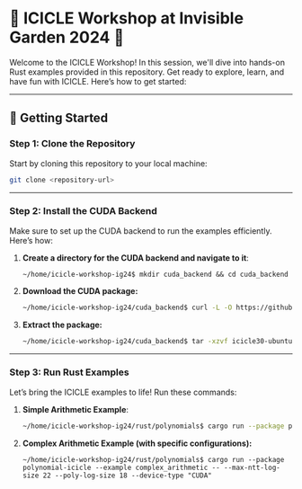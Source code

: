 

# 🌲 ICICLE Workshop at Invisible Garden 2024 🌲

Welcome to the ICICLE Workshop! In this session, we'll dive into hands-on Rust examples provided in this repository. Get ready to explore, learn, and have fun with ICICLE. Here’s how to get started:

---

## 🚀 Getting Started

### Step 1: Clone the Repository
Start by cloning this repository to your local machine:

```bash
git clone <repository-url>
```

---

### Step 2: Install the CUDA Backend
Make sure to set up the CUDA backend to run the examples efficiently. Here’s how:

1. **Create a directory for the CUDA backend and navigate to it**:
   ```shell
   ~/home/icicle-workshop-ig24$ mkdir cuda_backend && cd cuda_backend
   ```
2. **Download the CUDA package:**
   ```bash
   ~/home/icicle-workshop-ig24/cuda_backend$ curl -L -O https://github.com/ingonyama-zk/icicle/releases/download/v3.0.0/icicle30-ubuntu22-cuda122.tar.gz
3. **Extract the package:**
   ```bash
   ~/home/icicle-workshop-ig24/cuda_backend$ tar -xzvf icicle30-ubuntu22-cuda122.tar.gz

---

### Step 3: Run Rust Examples
Let’s bring the ICICLE examples to life! Run these commands:

1. **Simple Arithmetic Example**:
   ```bash
   ~/home/icicle-workshop-ig24/rust/polynomials$ cargo run --package polynomial-icicle --example simple_arithmetic
2. **Complex Arithmetic Example (with specific configurations):**
   ```console
   ~/home/icicle-workshop-ig24/rust/polynomials$ cargo run --package polynomial-icicle --example complex_arithmetic -- --max-ntt-log-size 22 --poly-log-size 18 --device-type "CUDA"





   
